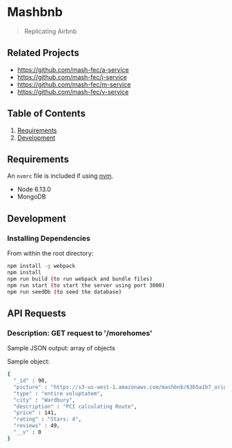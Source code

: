 # Mashbnb

> Replicating Airbnb

## Related Projects

  - https://github.com/mash-fec/a-service
  - https://github.com/mash-fec/j-service
  - https://github.com/mash-fec/m-service
  - https://github.com/mash-fec/v-service

## Table of Contents

1. [Requirements](#requirements)
2. [Development](#development)

## Requirements

An `nvmrc` file is included if using [nvm](https://github.com/creationix/nvm).

- Node 6.13.0
- MongoDB

## Development

### Installing Dependencies

From within the root directory:

```sh
npm install -g webpack
npm install
npm run build (to run webpack and bundle files)
npm run start (to start the server using port 3000)
npm run seedDb (to seed the database)
```

## API Requests
### Description: GET request to '/morehomes'
Sample JSON output: array of objects

Sample object:
```sh
{
  "_id" : 90,
  "picture" : "https://s3-us-west-1.amazonaws.com/mashbnb/63b5a1b7_original.jpg",
  "type" : "entire voluptatem",
  "city" : "Wardbury",
  "description" : "PCI calculating Route",
  "price" : 141,
  "rating" : "Stars: 4",
  "reviews" : 49,
  "__v" : 0
}
```